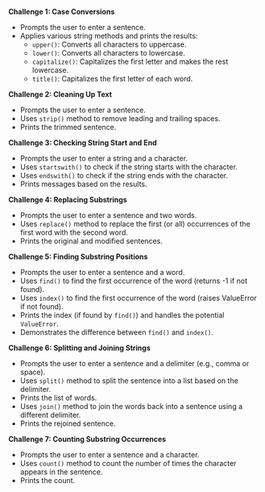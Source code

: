 **Challenge 1: Case Conversions**

- Prompts the user to enter a sentence.
- Applies various string methods and prints the results:
  - `upper()`: Converts all characters to uppercase.
  - `lower()`: Converts all characters to lowercase.
  - `capitalize()`: Capitalizes the first letter and makes the rest lowercase.
  - `title()`: Capitalizes the first letter of each word.

**Challenge 2: Cleaning Up Text**

- Prompts the user to enter a sentence.
- Uses `strip()` method to remove leading and trailing spaces.
- Prints the trimmed sentence.

**Challenge 3: Checking String Start and End**

- Prompts the user to enter a string and a character.
- Uses `startswith()` to check if the string starts with the character.
- Uses `endswith()` to check if the string ends with the character.
- Prints messages based on the results.

**Challenge 4: Replacing Substrings**

- Prompts the user to enter a sentence and two words.
- Uses `replace()` method to replace the first (or all) occurrences of the first word with the second word.
- Prints the original and modified sentences.

**Challenge 5: Finding Substring Positions**

- Prompts the user to enter a sentence and a word.
- Uses `find()` to find the first occurrence of the word (returns -1 if not found).
- Uses `index()` to find the first occurrence of the word (raises ValueError if not found).
- Prints the index (if found by `find()`) and handles the potential `ValueError`.
- Demonstrates the difference between `find()` and `index()`.

**Challenge 6: Splitting and Joining Strings**

- Prompts the user to enter a sentence and a delimiter (e.g., comma or space).
- Uses `split()` method to split the sentence into a list based on the delimiter.
- Prints the list of words.
- Uses `join()` method to join the words back into a sentence using a different delimiter.
- Prints the rejoined sentence.

**Challenge 7: Counting Substring Occurrences**

- Prompts the user to enter a sentence and a character.
- Uses `count()` method to count the number of times the character appears in the sentence.
- Prints the count.
